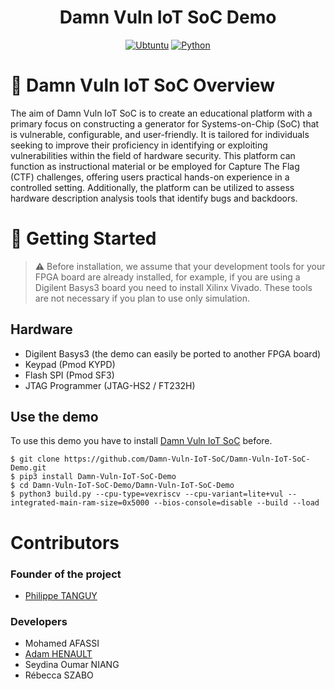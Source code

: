 <div align="center">

# Damn Vuln IoT SoC Demo

[![Ubtuntu](https://img.shields.io/badge/platform-Ubuntu%2020.04-0078d7.svg?style=for-the-badge&logo=appveyor)](https://www.ubuntu-fr.org) 
[![Python](https://img.shields.io/badge/language-Python3-%23f34b7d.svg?style=for-the-badge&logo=appveyor)](https://www.python.org)

</div>

# :book: Damn Vuln IoT SoC Overview

The aim of Damn Vuln IoT SoC is to create an educational platform with a primary focus on constructing a generator for Systems-on-Chip (SoC) that is vulnerable, configurable, and user-friendly. It is tailored for individuals seeking to improve their proficiency in identifying or exploiting vulnerabilities within the field of hardware security. This platform can function as instructional material or be employed for Capture The Flag (CTF) challenges, offering users practical hands-on experience in a controlled setting. Additionally, the platform can be utilized to assess hardware description analysis tools that identify bugs and backdoors.

# :rocket: Getting Started

> ⚠️ Before installation, we assume that your development tools for your FPGA board are already installed, for example, if you are using a Digilent Basys3 board you need to install Xilinx Vivado. 
> These tools are not necessary if you plan to use only simulation.

## Hardware

- Digilent Basys3 (the demo can easily be ported to another FPGA board)
- Keypad (Pmod KYPD)
- Flash SPI (Pmod SF3)
- JTAG Programmer (JTAG-HS2 / FT232H)

## Use the demo

To use this demo you have to install [Damn Vuln IoT SoC](https://github.com/Damn-Vuln-IoT-SoC/Damn-Vuln-IoT-SoC) before.

```console
$ git clone https://github.com/Damn-Vuln-IoT-SoC/Damn-Vuln-IoT-SoC-Demo.git
$ pip3 install Damn-Vuln-IoT-SoC-Demo
$ cd Damn-Vuln-IoT-SoC-Demo/Damn-Vuln-IoT-SoC-Demo
$ python3 build.py --cpu-type=vexriscv --cpu-variant=lite+vul --integrated-main-ram-size=0x5000 --bios-console=disable --build --load
```

# Contributors

### Founder of the project

- [Philippe TANGUY](https://labsticc.fr/en/directory/tanguy-philippe)

### Developers

- Mohamed AFASSI
- [Adam HENAULT](https://github.com/adamhlt)
- Seydina Oumar NIANG
- Rébecca SZABO
